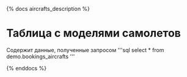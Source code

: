 {% docs aircrafts_description %}

# Таблица с моделями самолетов

Содержит данные, полученные запросом
'''sql 
select * 
        from demo.bookings_aircrafts
'''

{% enddocs %}
